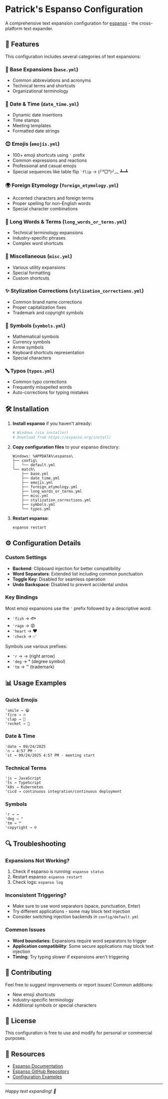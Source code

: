 # Patrick's Espanso Configuration

A comprehensive text expansion configuration for [espanso](https://espanso.org/) - the cross-platform text expander.

## 🚀 Features

This configuration includes several categories of text expansions:

### 📝 **Base Expansions** (`base.yml`)
- Common abbreviations and acronyms
- Technical terms and shortcuts
- Organizational terminology

### 📅 **Date & Time** (`date_time.yml`)
- Dynamic date insertions
- Time stamps
- Meeting templates
- Formatted date strings

### 😊 **Emojis** (`emojis.yml`)
- 100+ emoji shortcuts using `'` prefix
- Common expressions and reactions
- Professional and casual emojis
- Special sequences like table flip `'flip` → (╯°□°)╯︵ ┻━┻

### 🌍 **Foreign Etymology** (`foreign_etymology.yml`)
- Accented characters and foreign terms
- Proper spelling for non-English words
- Special character combinations

### 📖 **Long Words & Terms** (`long_words_or_terms.yml`)
- Technical terminology expansions
- Industry-specific phrases
- Complex word shortcuts

### 🔧 **Miscellaneous** (`misc.yml`)
- Various utility expansions
- Special formatting
- Custom shortcuts

### ✨ **Stylization Corrections** (`stylization_corrections.yml`)
- Common brand name corrections
- Proper capitalization fixes
- Trademark and copyright symbols

### 🔣 **Symbols** (`symbols.yml`)
- Mathematical symbols
- Currency symbols
- Arrow symbols
- Keyboard shortcuts representation
- Special characters

### 🔤 **Typos** (`typos.yml`)
- Common typo corrections
- Frequently misspelled words
- Auto-corrections for typing mistakes

## 🛠️ Installation

1. **Install espanso** if you haven't already:
   ```bash
   # Windows (via installer)
   # Download from https://espanso.org/install/
   ```

2. **Copy configuration files** to your espanso directory:
   ```
   Windows: %APPDATA%\espanso\
   ├── config\
   │   └── default.yml
   └── match\
       ├── base.yml
       ├── date_time.yml
       ├── emojis.yml
       ├── foreign_etymology.yml
       ├── long_words_or_terms.yml
       ├── misc.yml
       ├── stylization_corrections.yml
       ├── symbols.yml
       └── typos.yml
   ```

3. **Restart espanso**:
   ```bash
   espanso restart
   ```

## ⚙️ Configuration Details

### Custom Settings
- **Backend**: Clipboard injection for better compatibility
- **Word Separators**: Extended list including common punctuation
- **Toggle Key**: Disabled for seamless operation
- **Undo Backspace**: Disabled to prevent accidental undos

### Key Bindings
Most emoji expansions use the `'` prefix followed by a descriptive word:
- `'fish` → 🐟
- `'rage` → 😡
- `'heart` → ❤️
- `'check` → ✅

Symbols use various prefixes:
- `'r` → → (right arrow)
- `'deg` → ° (degree symbol)
- `'tm` → ™ (trademark)

## 📊 Usage Examples

### Quick Emojis
```
'smile → 😁
'fire → 🔥
'clap → 👏
'rocket → 🚀
```

### Date & Time
```
'date → 09/24/2025
'n → 4:57 PM -
'st → 09/24/2025 4:57 PM - meeting start
```

### Technical Terms
```
'js → JavaScript
'ts → TypeScript
'k8s → Kubernetes
'cicd → continuous integration/continuous deployment
```

### Symbols
```
'r → →
'deg → °
'tm → ™
'copyright → ©
```

## 🔍 Troubleshooting

### Expansions Not Working?
1. Check if espanso is running: `espanso status`
2. Restart espanso: `espanso restart`
3. Check logs: `espanso log`

### Inconsistent Triggering?
- Make sure to use word separators (space, punctuation, Enter)
- Try different applications - some may block text injection
- Consider switching injection backends in `config/default.yml`

### Common Issues
- **Word boundaries**: Expansions require word separators to trigger
- **Application compatibility**: Some secure applications may block text injection
- **Timing**: Try typing slower if expansions aren't triggering

## 🤝 Contributing

Feel free to suggest improvements or report issues! Common additions:
- New emoji shortcuts
- Industry-specific terminology
- Additional symbols or special characters

## 📄 License

This configuration is free to use and modify for personal or commercial purposes.

## 🔗 Resources

- [Espanso Documentation](https://espanso.org/docs/)
- [Espanso GitHub Repository](https://github.com/federico-terzi/espanso)
- [Configuration Examples](https://espanso.org/docs/matches/basics/)

---

*Happy text expanding! 🚀*